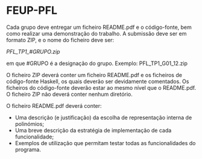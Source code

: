 # FEUP-PFL

Cada grupo deve entregar um ficheiro README.pdf e o código-fonte, bem como realizar uma demonstração do trabalho. A submissão deve ser em formato ZIP, e o nome do ficheiro deve ser:

*PFL_TP1_#GRUPO.zip*

em que #GRUPO é a designação do grupo. Exemplo: PFL_TP1_G01_12.zip

O ficheiro ZIP deverá conter um ficheiro README.pdf e os ficheiros de código-fonte Haskell, os quais deverão ser devidamente comentados. Os ficheiros do código-fonte deverão estar ao mesmo nível que o README.pdf. O ficheiro ZIP não deverá conter nenhum diretório.

O ficheiro README.pdf deverá conter:
* Uma descrição (e justificação) da escolha de representação interna de polinómios;
* Uma breve descrição da estratégia de implementação de cada funcionalidade;
* Exemplos de utilização que permitam testar todas as funcionalidades do programa.
